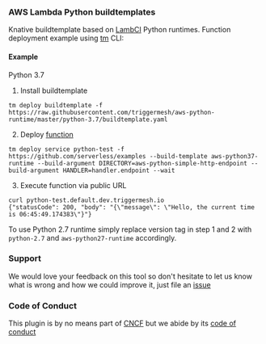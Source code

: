 ### AWS Lambda Python buildtemplates

Knative buildtemplate based on [LambCI](https://github.com/lambci/docker-lambda) Python runtimes. 
Function deployment example using [tm](https://github.com/triggermesh/tm) CLI:

#### Example

Python 3.7

1. Install buildtemplate

```
tm deploy buildtemplate -f https://raw.githubusercontent.com/triggermesh/aws-python-runtime/master/python-3.7/buildtemplate.yaml
```

2. Deploy [function](https://github.com/serverless/examples/tree/master/aws-python-simple-http-endpoint)

```
tm deploy service python-test -f https://github.com/serverless/examples --build-template aws-python37-runtime --build-argument DIRECTORY=aws-python-simple-http-endpoint --build-argument HANDLER=handler.endpoint --wait
```

3. Execute function via public URL

```
curl python-test.default.dev.triggermesh.io
{"statusCode": 200, "body": "{\"message\": \"Hello, the current time is 06:45:49.174383\"}"}
```


To use Python 2.7 runtime simply replace version tag in step 1 and 2 with `python-2.7` and `aws-python27-runtime` accordingly.



### Support

We would love your feedback on this tool so don't hesitate to let us know what is wrong and how we could improve it, just file an [issue](https://github.com/triggermesh/aws-python-runtime/issues/new)

### Code of Conduct

This plugin is by no means part of [CNCF](https://www.cncf.io/) but we abide by its [code of conduct](https://github.com/cncf/foundation/blob/master/code-of-conduct.md)
